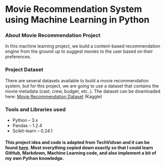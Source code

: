 # Movie Recommendation System using Machine Learning in Python 

### About Movie Recommendation Project
In this machine learning project, we build a content-based recommendation engine from the ground up to suggest movies to the user based on their preferences. 

### Project Dataset
There are several datasets available to build a movie recommendation system, but for this project, we are going to use a dataset that contains the movie metadata (cast, crew, budget, etc..). The dataset can be downloaded here: [Movie Recommendation Dataset](https://www.kaggle.com/tmdb/tmdb-movie-metadata) (Kaggle)

### Tools and Libraries used
* Python – 3.x
* Pandas – 1.2.4
* Scikit-learn – 0.24.1

#### This project idea and code is adapted from TechVidvan and it can be found [here](https://techvidvan.com/tutorials/movie-recommendation-system-python-machine-learning/). Most everything copied down exactly so that I could learn GitHub, Markdown, Machine Learning code, and also implement a bit of my own Python knowledge. 
